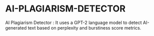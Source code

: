 # AI-PLAGIARISM-DETECTOR
AI Plagiarism Detector : It uses a GPT-2 language model to detect AI-generated text based on perplexity and burstiness score metrics.


